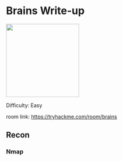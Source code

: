 # Brains Write-up

<img src="https://tryhackme-images.s3.amazonaws.com/room-icons/645b19f5d5848d004ab9c9e2-1721215647417" width="200" height="200">

Difficulty: Easy

room link: https://tryhackme.com/room/brains

## Recon

### Nmap
